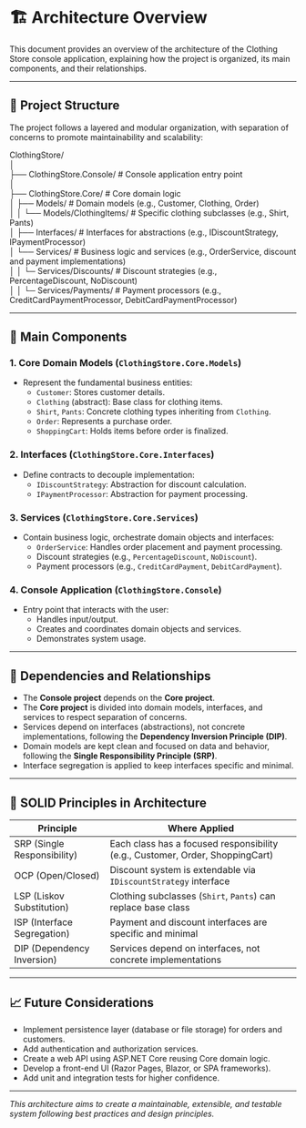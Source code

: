 ﻿# 🏗 Architecture Overview

This document provides an overview of the architecture of the Clothing Store console application, explaining how the project is organized, its main components, and their relationships.

---

## 📁 Project Structure

The project follows a layered and modular organization, with separation of concerns to promote maintainability and scalability:

ClothingStore/  
│  
├── ClothingStore.Console/ # Console application entry point  
│  
├── ClothingStore.Core/ # Core domain logic  
│ ├── Models/ # Domain models (e.g., Customer, Clothing, Order)  
│ │ └── Models/ClothingItems/ # Specific clothing subclasses (e.g., Shirt, Pants)  
│ ├── Interfaces/ # Interfaces for abstractions (e.g., IDiscountStrategy, IPaymentProcessor)  
│ └── Services/ # Business logic and services (e.g., OrderService, discount and payment implementations)  
│ │ └─ Services/Discounts/ # Discount strategies (e.g., PercentageDiscount, NoDiscount)  
│ │ └─ Services/Payments/ # Payment processors (e.g., CreditCardPaymentProcessor, DebitCardPaymentProcessor)  


---

## 🧩 Main Components

### 1. Core Domain Models (`ClothingStore.Core.Models`)
- Represent the fundamental business entities:
  - `Customer`: Stores customer details.
  - `Clothing` (abstract): Base class for clothing items.
  - `Shirt`, `Pants`: Concrete clothing types inheriting from `Clothing`.
  - `Order`: Represents a purchase order.
  - `ShoppingCart`: Holds items before order is finalized.

### 2. Interfaces (`ClothingStore.Core.Interfaces`)
- Define contracts to decouple implementation:
  - `IDiscountStrategy`: Abstraction for discount calculation.
  - `IPaymentProcessor`: Abstraction for payment processing.

### 3. Services (`ClothingStore.Core.Services`)
- Contain business logic, orchestrate domain objects and interfaces:
  - `OrderService`: Handles order placement and payment processing.
  - Discount strategies (e.g., `PercentageDiscount`, `NoDiscount`).
  - Payment processors (e.g., `CreditCardPayment`, `DebitCardPayment`).

### 4. Console Application (`ClothingStore.Console`)
- Entry point that interacts with the user:
  - Handles input/output.
  - Creates and coordinates domain objects and services.
  - Demonstrates system usage.

---

## 🔗 Dependencies and Relationships

- The **Console project** depends on the **Core project**.
- The **Core project** is divided into domain models, interfaces, and services to respect separation of concerns.
- Services depend on interfaces (abstractions), not concrete implementations, following the **Dependency Inversion Principle (DIP)**.
- Domain models are kept clean and focused on data and behavior, following the **Single Responsibility Principle (SRP)**.
- Interface segregation is applied to keep interfaces specific and minimal.

---

## 🧠 SOLID Principles in Architecture

| Principle                | Where Applied                                   |
|-------------------------|------------------------------------------------|
| SRP (Single Responsibility) | Each class has a focused responsibility (e.g., Customer, Order, ShoppingCart) |
| OCP (Open/Closed)        | Discount system is extendable via `IDiscountStrategy` interface |
| LSP (Liskov Substitution) | Clothing subclasses (`Shirt`, `Pants`) can replace base class |
| ISP (Interface Segregation) | Payment and discount interfaces are specific and minimal |
| DIP (Dependency Inversion) | Services depend on interfaces, not concrete implementations |

---

## 📈 Future Considerations

- Implement persistence layer (database or file storage) for orders and customers.
- Add authentication and authorization services.
- Create a web API using ASP.NET Core reusing Core domain logic.
- Develop a front-end UI (Razor Pages, Blazor, or SPA frameworks).
- Add unit and integration tests for higher confidence.

---

*This architecture aims to create a maintainable, extensible, and testable system following best practices and design principles.*

